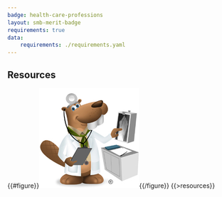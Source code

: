 ```yaml
---
badge: health-care-professions
layout: smb-merit-badge
requirements: true
data:
    requirements: ./requirements.yaml
---
```


## Resources

{{#figure}}<img src="health-care-professions-bucky.jpg" class="W(100%)" />{{/figure}}
{{>resources}}
